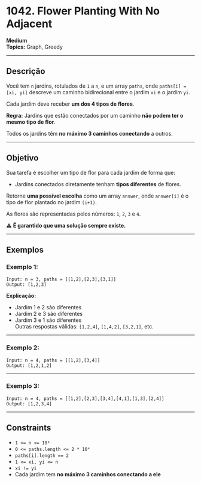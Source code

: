 # 1042. Flower Planting With No Adjacent  
**Medium**  
**Topics:** Graph, Greedy  

---

## Descrição

Você tem `n` jardins, rotulados de `1` a `n`, e um array `paths`, onde `paths[i] = [xi, yi]` descreve um caminho bidirecional entre o jardim `xi` e o jardim `yi`.

Cada jardim deve receber **um dos 4 tipos de flores**.

**Regra:** Jardins que estão conectados por um caminho **não podem ter o mesmo tipo de flor**.

Todos os jardins têm **no máximo 3 caminhos conectando** a outros.

---

## Objetivo

Sua tarefa é escolher um tipo de flor para cada jardim de forma que:

- Jardins conectados diretamente tenham **tipos diferentes** de flores.

Retorne **uma possível escolha** como um array `answer`, onde `answer[i]` é o tipo de flor plantado no jardim `(i+1)`.

As flores são representadas pelos números: `1`, `2`, `3` e `4`.

⚠️ **É garantido que uma solução sempre existe.**

---

## Exemplos

### Exemplo 1:

```text
Input: n = 3, paths = [[1,2],[2,3],[3,1]]
Output: [1,2,3]
```

**Explicação:**  
- Jardim 1 e 2 são diferentes  
- Jardim 2 e 3 são diferentes  
- Jardim 3 e 1 são diferentes  
Outras respostas válidas: `[1,2,4]`, `[1,4,2]`, `[3,2,1]`, etc.

---

### Exemplo 2:

```text
Input: n = 4, paths = [[1,2],[3,4]]
Output: [1,2,1,2]
```

---

### Exemplo 3:

```text
Input: n = 4, paths = [[1,2],[2,3],[3,4],[4,1],[1,3],[2,4]]
Output: [1,2,3,4]
```

---

## Constraints

- `1 <= n <= 10⁴`
- `0 <= paths.length <= 2 * 10⁴`
- `paths[i].length == 2`
- `1 <= xi, yi <= n`
- `xi != yi`
- Cada jardim tem **no máximo 3 caminhos conectando a ele**
